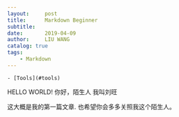 ```yaml
---
layout:     post
title:      Markdown Beginner
subtitle:   
date:       2019-04-09
author:     LIU WANG
catalog: true
tags:
    - Markdown
---
```

    - [Tools](#tools)
<!-- MarkdownTOC -->


HELLO WORLD!
你好，陌生人
我叫刘旺

这大概是我的第一篇文章.
也希望你会多多关照我这个陌生人。